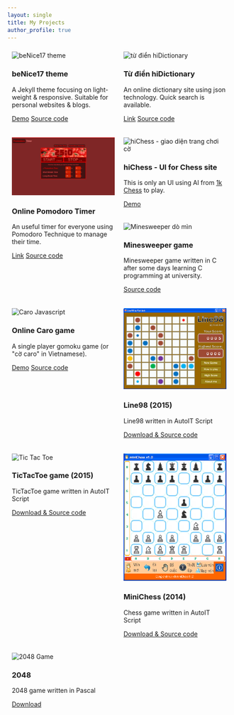 ```yaml
---
layout: single
title: My Projects
author_profile: true
---
```


<style media="screen">
	.project {
		width: 50%;
		max-width: 500px;
		float: left;
		padding: 10px;
		box-sizing: border-box;
}
</style>

<div class="project">
    <div class="thumbnail">
        <img src="https://raw.githubusercontent.com/vietanhdev/beNice17/master/screenshots/beNice17_530x300.png" alt="beNice17 theme">
    </div>
    <div class="caption">
        <h3>beNice17 theme</h3>
        <p>A Jekyll theme focusing on light-weight &amp; responsive. Suitable for personal websites & blogs.</p>
        <p><a href="https://vietanhdev.com/beNice17/" class="btn btn-primary" role="button">Demo</a> <a href="https://github.com/vietanhdev/beNice17" class="btn btn-primary" role="button">Source code</a>
        </p>
    </div>
</div>


<div class="project">
    <div class="thumbnail">
        <img src="https://vietanhdev.com/hiDictionary/screenshot.png" alt="từ điển hiDictionary">
    </div>
    <div class="caption">
        <h3>Từ điển hiDictionary</h3>
        <p>An online dictionary site using json technology. Quick search is available.</p>
        <p><a href="https://vietanhdev.com/hiDictionary/" class="btn btn-primary" role="button">Link</a> <a href="https://github.com/vietanhdev/hiDictionary/" class="btn btn-primary" role="button">Source code</a>
        </p>
    </div>
</div>
<div class="project">
    <div class="thumbnail">
        <img src="https://raw.githubusercontent.com/vietanhdev/Pomodoro-Timer/master/screenshot.png" alt="Online Pomodoro Timer">
    </div>
    <div class="caption">
        <h3>Online Pomodoro Timer</h3>
        <p>An useful timer for everyone using Pomodoro Technique to manage their time.</p>
        <p><a href="https://vietanhdev.com/Pomodoro-Timer/" class="btn btn-primary" role="button">Link</a> <a href="https://github.com/vietanhdev/Pomodoro-Timer/" class="btn btn-primary" role="button">Source code</a>
        </p>
    </div>
</div>
<div class="project">
    <div class="thumbnail">
        <img src="https://vietanhdev.com/projects/hiChess/screenshot.png" alt="hiChess - giao diện trang chơi cờ">
    </div>
    <div class="caption">
        <h3>hiChess - UI for Chess site</h3>
        <p>This is only an UI using AI from <a href="http://1kchess.an3.es/">1k Chess</a> to play.</p>
        <p><a href="https://vietanhdev.com/projects/hiChess/" class="btn btn-primary" role="button">Demo</a>
        </p>
    </div>
</div>
<div class="project">
    <div class="thumbnail">
        <img src="https://raw.githubusercontent.com/vietanhdev/minesweeper-in-c/master/screenshot.png" alt="Minesweeper dò mìn">
    </div>
    <div class="caption">
        <h3>Minesweeper game</h3>
        <p>Minesweeper game written in C after some days learning C programming at university.</p>
        <p><a href="https://github.com/vietanhdev/minesweeper-in-c" class="btn btn-primary" role="button">Source code</a>
        </p>
    </div>
</div>
<div class="project">
    <div class="thumbnail">
        <img src="https://github.com/vietanhdev/van-caro-online/raw/master/screenshot.png" alt="Caro Javascript">
    </div>
    <div class="caption">
        <h3>Online Caro game</h3>
        <p>A single player gomoku game (or "cờ caro" in Vietnamese).</p>
        <p><a href="https://vietanhdev.com/projects/caro/" class="btn btn-primary" role="button">Demo</a> <a href="https://github.com/vietanhdev/van-caro-online" class="btn btn-primary" role="button">Source code</a>
        </p>
    </div>
</div>
<div class="project">
    <div class="thumbnail">
        <img src="https://github.com/vietanhdev/line98/raw/master/screenshot.png" alt="Line 98">
    </div>
    <div class="caption">
        <h3>Line98 (2015)</h3>
        <p>Line98 written in AutoIT Script</p>
        <p><a href="https://github.com/vietanhdev/line98" class="btn btn-primary" role="button">Download &amp; Source code</a>
        </p>
    </div>
</div>
<div class="project">
    <div class="thumbnail">
        <img src="https://github.com/vietanhdev/tic-tac-toe/raw/master/screenshot.jpg" alt="Tic Tac Toe">
    </div>
    <div class="caption">
        <h3>TicTacToe game (2015)</h3>
        <p>TicTacToe game written in AutoIT Script</p>
        <p><a href="https://github.com/vietanhdev/tic-tac-toe" class="btn btn-primary" role="button">Download &amp; Source code</a>
        </p>
    </div>
</div>
<div class="project">
    <div class="thumbnail">
        <img src="https://github.com/vietanhdev/minichess/raw/master/screenshot.png" alt="Chess Game">
    </div>
    <div class="caption">
        <h3>MiniChess (2014)</h3>
        <p>Chess game written in AutoIT Script</p>
        <p><a href="https://github.com/vietanhdev/minichess" class="btn btn-primary" role="button">Download &amp; Source code</a>
        </p>
    </div>
</div>
<div class="project">
    <div class="thumbnail">
        <img src="https://vietanhdev.com/projects/2048-pascal/2048.png" alt="2048 Game">
    </div>
    <div class="caption">
        <h3>2048</h3>
        <p>2048 game written in Pascal</p>
        <p><a href="https://vietanhdev.com/projects/2048-pascal/2048.zip" class="btn btn-primary" role="button">Download</a>
        </p>
    </div>
</div>
